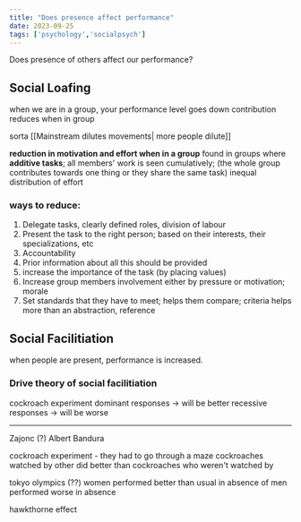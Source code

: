 ```yaml
---
title: "Does presence affect performance"
date: 2023-09-25
tags: ['psychology','socialpsych']
---
```


Does presence of others affect our performance?
## Social Loafing
when we are in a group, your performance level goes down 
contribution reduces when in group

sorta [[Mainstream dilutes movements| more people dilute]]

**reduction in motivation and effort when in a group** 
found in groups where **additive tasks**; all members' work is seen cumulatively; 
(the whole group contributes towards one thing or they share the same task)
inequal distribution of effort 

### ways to reduce:
1. Delegate tasks, clearly defined roles, division of labour
2. Present the task to the right person; based on their interests, their specializations, etc
3. Accountability
4. Prior information about all this should be provided
5. increase the importance of the task (by placing values)
6. Increase group members involvement either by pressure or motivation; morale
7. Set standards that they have to meet; helps them compare; criteria helps more than an abstraction, reference
## Social Facilitiation 
when people are present, performance is increased. 

### Drive theory of social facilitiation
cockroach experiment
dominant responses -> will be better
recessive responses -> will be worse 



---
Zajonc (?)
Albert Bandura

cockroach experiment - they had to go through a maze
cockroaches watched by other did better than cockroaches who weren't watched by 

tokyo olympics (??)
women performed better than usual in absence of 
men performed worse in absence

hawkthorne effect

